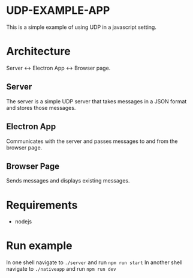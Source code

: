 # UDP-EXAMPLE-APP
This is a simple example of using UDP in a javascript setting.

# Architecture
Server <-> Electron App <-> Browser page.

## Server
The server is a simple UDP server that takes messages in a JSON format and stores those messages.

## Electron App
Communicates with the server and passes messages to and from the browser page.

## Browser Page
Sends messages and displays existing messages.

# Requirements
* nodejs

# Run example
In one shell navigate to `./server` and run `npm run start`
In another shell navigate to `./nativeapp` and run `npm run dev`